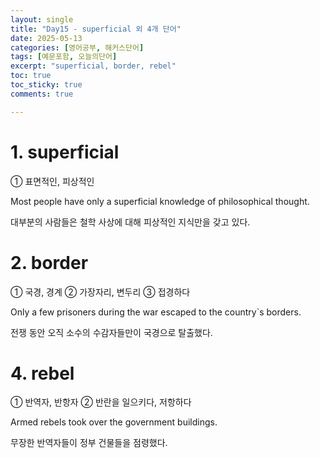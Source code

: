```yaml
---
layout: single
title: "Day15 - superficial 외 4개 단어"
date: 2025-05-13
categories: [영어공부, 해커스단어]
tags: [예문포함, 오늘의단어]
excerpt: "superficial, border, rebel"
toc: true
toc_sticky: true
comments: true

---
```


# 1. superficial
① 표면적인, 피상적인

Most people have only a superficial knowledge of philosophical thought.

대부분의 사람들은 철학 사상에 대해 피상적인 지식만을 갖고 있다.

# 2. border
① 국경, 경계 ② 가장자리, 변두리 ③ 접경하다

Only a few prisoners during the war escaped to the country`s borders.

전쟁 동안 오직 소수의 수감자들만이 국경으로 탈출했다.

# 4. rebel
① 반역자, 반항자 ② 반란을 일으키다, 저항하다

Armed rebels took over the government buildings.

무장한 반역자들이 정부 건물들을 점령했다.